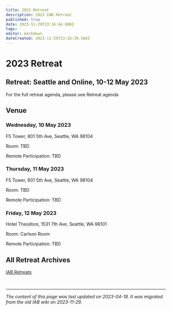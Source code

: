 ```yaml
---
title: 2023 Retreat
description: 2023 IAB Retreat
published: true
date: 2023-11-29T23:16:44.608Z
tags: 
editor: markdown
dateCreated: 2023-11-29T23:16:39.566Z
---
```


# 2023 Retreat

## Retreat: Seattle and Online, 10-12 May 2023
For the full retreat agenda, please see Retreat agenda

## Venue
### Wednesday, 10 May 2023
F5 Tower, 801 5th Ave, Seattle, WA 98104

Room: TBD

Remote Participation: TBD

### Thursday, 11 May 2023
F5 Tower, 801 5th Ave, Seattle, WA 98104

Room: TBD

Remote Participation: TBD

### Friday, 12 May 2023
Hotel Theodore, 1531 7th Ave, Seattle, WA 98101

Room: Carlson Room

Remote Participation: TBD
&nbsp;
&nbsp;
## All Retreat Archives
[IAB Retreats](/group/iab/IAB_Retreats)

&nbsp;
&nbsp;
&nbsp;

---

*The content of this page was last updated on 2023-04-18. It was migrated from the old IAB wiki on 2023-11-29.*